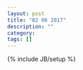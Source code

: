```yaml
---
layout: post
title: "02 06 2017"
description: ""
category: 
tags: []
---
```

{% include JB/setup %}
